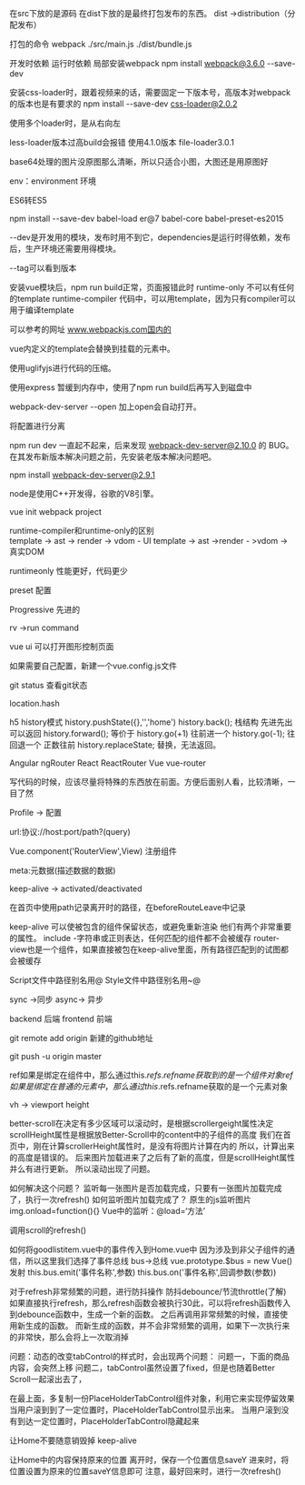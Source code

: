 在src下放的是源码
    在dist下放的是最终打包发布的东西。
    dist ->distribution（分配发布）
   
   打包的命令 
   webpack ./src/main.js ./dist/bundle.js
   
   开发时依赖
   运行时依赖
   局部安装webpack
   npm install webpack@3.6.0 --save-dev
   
   安装css-loader时，跟着视频来的话，需要固定一下版本号，高版本对webpack的版本也是有要求的
   npm install --save-dev css-loader@2.0.2
   
   使用多个loader时，是从右向左
   
   less-loader版本过高build会报错 使用4.1.0版本
   file-loader3.0.1
   
   base64处理的图片没原图那么清晰，所以只适合小图，大图还是用原图好
   
   env：environment 环境
   
   ES6转ES5
   
   npm install --save-dev babel-load
   er@7 babel-core babel-preset-es2015
    
   --dev是开发用的模块，发布时用不到它，dependencies是运行时得依赖，发布后，生产环境还需要用得模块。
   
   --tag可以看到版本
   
   安装vue模块后，npm run build正常，页面报错此时
   runtime-only 不可以有任何的template
   runtime-compiler 代码中，可以用template，因为只有compiler可以用于编译template
   
   可以参考的网址
   www.webpackjs.com国内的   
   
   vue内定义的template会替换到挂载的元素中。
   
   使用uglifyjs进行代码的压缩。
   
   使用express 暂缓到内存中，使用了npm run build后再写入到磁盘中
   
   webpack-dev-server  --open 加上open会自动打开。
   
   将配置进行分离
   
   npm run dev 一直起不起来，后来发现 webpack-dev-server@2.10.0 的 BUG。在其发布新版本解决问题之前，先安装老版本解决问题吧。
   
   npm install webpack-dev-server@2.9.1
   
   node是使用C++开发得，谷歌的V8引擎。
   
   vue init webpack project
   
runtime-compiler和runtime-only的区别   
   template -> ast -> render -> vdom - UI
   template -> ast ->render - >vdom ->真实DOM
   
   runtimeonly 性能更好，代码更少
   
   preset 配置
   
   Progressive  先进的
   
   rv ->run command
   
   vue ui 可以打开图形控制页面
   
   如果需要自己配置，新建一个vue.config.js文件
   
   git status 查看git状态
   
   location.hash 
   
   h5 history模式  history.pushState({},'','home')
   history.back(); 栈结构 先进先出 可以返回
   history.forward(); 等价于 history.go(+1) 往前进一个
   history.go(-1); 往回退一个 正数往前
   history.replaceState; 替换，无法返回。
   
   Angular ngRouter React ReactRouter Vue vue-router
   
   写代码的时候，应该尽量将特殊的东西放在前面。方便后面别人看，比较清晰，一目了然
   
   Profile -> 配置
   
   url:协议://host:port/path?(query)
   
   Vue.component('RouterView',View) 注册组件
   
   meta:元数据(描述数据的数据)
   
   keep-alive -> activated/deactivated
   
   在首页中使用path记录离开时的路径，在beforeRouteLeave中记录 
   
   keep-alive 可以使被包含的组件保留状态，或避免重新渲染
   他们有两个非常重要的属性。
   include -字符串或正则表达，任何匹配的组件都不会被缓存
   router-view也是一个组件，如果直接被包在keep-alive里面，所有路径匹配到的试图都会被缓存
  
   Script文件中路径别名用@ Style文件中路径别名用~@
   
   sync ->同步 async-> 异步
   
   backend 后端 frontend 前端
   
   git remote add origin 新建的github地址
   
   git push -u origin master
   
   ref如果是绑定在组件中，那么通过this.$refs.refname获取到的是一个组件对象
   ref如果是绑定在普通的元素中，那么通过this.$refs.refname获取的是一个元素对象
   
   vh -> viewport height

   better-scroll在决定有多少区域可以滚动时，是根据scrollergeight属性决定
   scrollHeight属性是根据放Better-Scroll中的content中的子组件的高度
   我们在首页中，刚在计算scrollerHeight属性时，是没有将图片计算在内的
   所以，计算出来的高度是错误的。
   后来图片加载进来了之后有了新的高度，但是scrollHeight属性并么有进行更新。
   所以滚动出现了问题。
   
   如何解决这个问题？
   监听每一张图片是否加载完成，只要有一张图片加载完成了，执行一次refresh()
   如何监听图片加载完成了？
   原生的js监听图片img.onload=function(){}
   Vue中的监听：@load=‘方法’
   
   调用scroll的refresh()
   
   如何将goodlistitem.vue中的事件传入到Home.vue中
   因为涉及到非父子组件的通信，所以这里我们选择了事件总线
   bus->总线
   vue.prototype.$bus = new Vue()
   发射
   this.bus.emit('事件名称',参数)
   this.bus.on('事件名称',回调参数(参数))
   
   对于refresh非常频繁的问题，进行防抖操作
   防抖debounce/节流throttle(了解)
   如果直接执行refresh，那么refresh函数会被执行30此，可以将refresh函数传入到debounce函数中，生成一个新的函数。
   之后再调用非常频繁的时候，直接使用新生成的函数。
   而新生成的函数，并不会非常频繁的调用，如果下一次执行来的非常快，那么会将上一次取消掉
   
   问题：动态的改变tabControl的样式时，会出现两个问题：
   问题一，下面的商品内容，会突然上移
   问题二，tabControl虽然设置了fixed，但是也随着Better Scroll一起滚出去了，
   
   在最上面，多复制一份PlaceHolderTabControl组件对象，利用它来实现停留效果
   当用户滚到到了一定位置时，PlaceHolderTabControl显示出来。
   当用户滚到没有到达一定位置时，PlaceHolderTabControl隐藏起来
   
   让Home不要随意销毁掉
   keep-alive
   
   让Home中的内容保持原来的位置
   离开时，保存一个位置信息saveY
   进来时，将位置设置为原来的位置saveY信息即可
   注意，最好回来时，进行一次refresh()
   